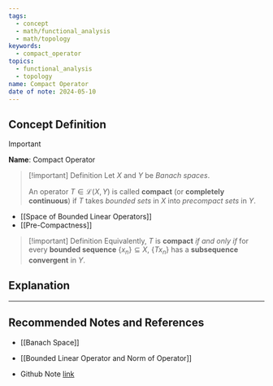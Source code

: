 ```yaml
---
tags:
  - concept
  - math/functional_analysis
  - math/topology
keywords:
  - compact_operator
topics:
  - functional_analysis
  - topology
name: Compact Operator
date of note: 2024-05-10
---
```


## Concept Definition

>[!important]
>**Name**:  Compact Operator

>[!important] Definition
>Let $X$ and $Y$ be *Banach spaces*. 
>
>An operator $T \in \mathcal{L}(X, Y)$ is called **compact** (or **completely continuous**) if $T$ takes *bounded sets* in $X$ into *precompact sets* in $Y$. 

- [[Space of Bounded Linear Operators]]
- [[Pre-Compactness]]

>[!important] Definition
>Equivalently, $T$ is **compact** *if and only if* for every **bounded sequence** $\{x_n\} \subseteq X$, $\{T x_n\}$ has a **subsequence convergent** in $Y$. 


## Explanation








-----------
##  Recommended Notes and References

- [[Banach Space]]
- [[Bounded Linear Operator and Norm of Operator]]

- Github Note [link](https://github.com/TianpeiLuke/SelfStudyNotes/tree/master/self-study/probability_and_measure_theory)
